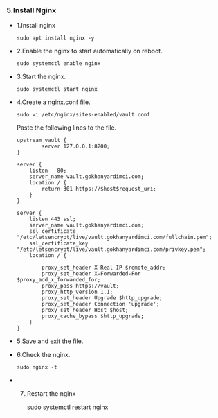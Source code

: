 ### 5.Install Nginx

- 1.Install nginx

      sudo apt install nginx -y

- 2.Enable the nginx to start automatically on reboot.

      sudo systemctl enable nginx

- 3.Start the nginx.

      sudo systemctl start nginx

- 4.Create a nginx.conf file.

      sudo vi /etc/nginx/sites-enabled/vault.conf

    Paste the following lines to the file.

      upstream vault {
              server 127.0.0.1:8200;
      }
        
      server {
          listen   80;
          server_name vault.gokhanyardimci.com;
          location / {
              return 301 https://$host$request_uri;
          }
      }
        
      server {
          listen 443 ssl;
          server_name vault.gokhanyardimci.com;
          ssl_certificate "/etc/letsencrypt/live/vault.gokhanyardimci.com/fullchain.pem";
          ssl_certificate_key "/etc/letsencrypt/live/vault.gokhanyardimci.com/privkey.pem";
          location / {
        
              proxy_set_header X-Real-IP $remote_addr;
              proxy_set_header X-Forwarded-For $proxy_add_x_forwarded_for;
              proxy_pass https://vault;
              proxy_http_version 1.1;
              proxy_set_header Upgrade $http_upgrade;
              proxy_set_header Connection 'upgrade';
              proxy_set_header Host $host;
              proxy_cache_bypass $http_upgrade;
          }
      }

- 5.Save and exit the file.

- 6.Check the nginx.

      sudo nginx -t

- 7. Restart the nginx

      sudo systemctl restart nginx

